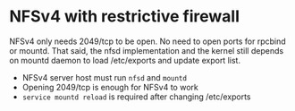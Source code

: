 # NFSv4 with restrictive firewall

NFSv4 only needs 2049/tcp to be open. No need to open ports for rpcbind or
mountd. That said, the nfsd implementation and the kernel still depends on
mountd daemon to load /etc/exports and update export list.

- NFSv4 server host must run `nfsd` and `mountd`
- Opening 2049/tcp is enough for NFSv4 to work
- `service mountd reload` is required after changing /etc/exports
